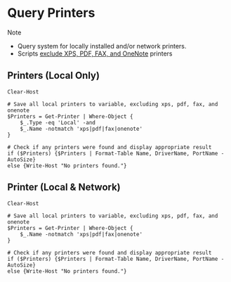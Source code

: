 # Query Printers

> [!NOTE]
> - Query system for locally installed and/or network printers.
> - Scripts <ins>exclude XPS, PDF, FAX, and OneNote</ins> printers

## Printers (Local Only)
```
Clear-Host

# Save all local printers to variable, excluding xps, pdf, fax, and onenote
$Printers = Get-Printer | Where-Object {
    $_.Type -eq 'Local' -and 
    $_.Name -notmatch 'xps|pdf|fax|onenote'
}

# Check if any printers were found and display appropriate result
if ($Printers) {$Printers | Format-Table Name, DriverName, PortName -AutoSize}
else {Write-Host "No printers found."}
```

## Printer (Local & Network)
```
Clear-Host

# Save all local printers to variable, excluding xps, pdf, fax, and onenote
$Printers = Get-Printer | Where-Object {
    $_.Name -notmatch 'xps|pdf|fax|onenote'
}

# Check if any printers were found and display appropriate result
if ($Printers) {$Printers | Format-Table Name, DriverName, PortName -AutoSize}
else {Write-Host "No printers found."}
```
